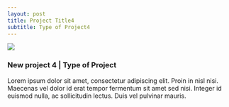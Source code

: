 ```yaml
---
layout: post
title: Project Title4
subtitle: Type of Project4
---
```


<img class="latestprojectpic" src="http://fpoimg.com/1200x900">

<h3>New project 4 | Type of Project</h3>

<p>Lorem ipsum dolor sit amet, consectetur adipiscing elit. Proin in nisl nisi. Maecenas vel dolor id erat tempor fermentum sit amet sed nisi. Integer id euismod nulla, ac sollicitudin lectus. Duis vel pulvinar mauris.
</p>